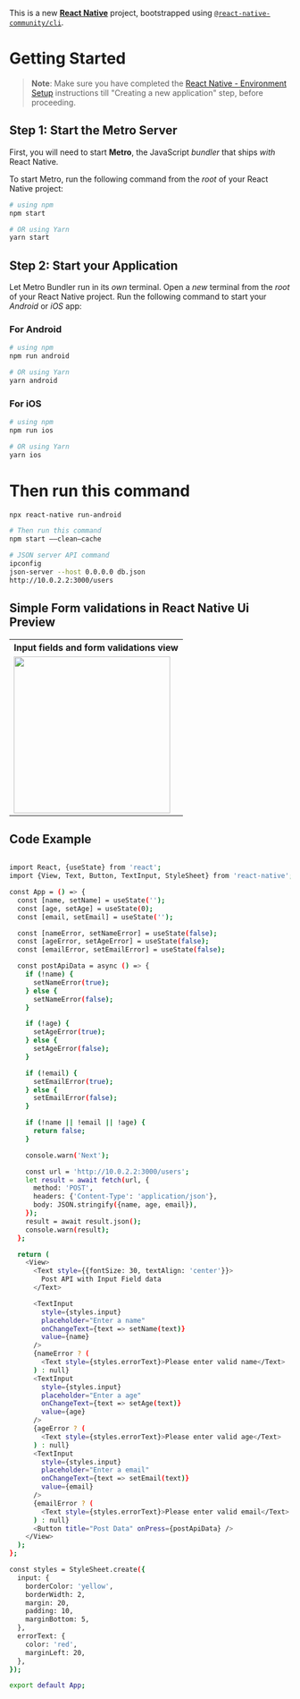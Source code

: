 This is a new [**React Native**](https://reactnative.dev) project, bootstrapped using [`@react-native-community/cli`](https://github.com/react-native-community/cli).

# Getting Started

> **Note**: Make sure you have completed the [React Native - Environment Setup](https://reactnative.dev/docs/environment-setup) instructions till "Creating a new application" step, before proceeding.

## Step 1: Start the Metro Server

First, you will need to start **Metro**, the JavaScript _bundler_ that ships _with_ React Native.

To start Metro, run the following command from the _root_ of your React Native project:

```bash
# using npm
npm start

# OR using Yarn
yarn start
```

## Step 2: Start your Application

Let Metro Bundler run in its _own_ terminal. Open a _new_ terminal from the _root_ of your React Native project. Run the following command to start your _Android_ or _iOS_ app:

### For Android

```bash
# using npm
npm run android

# OR using Yarn
yarn android
```

### For iOS

```bash
# using npm
npm run ios

# OR using Yarn
yarn ios
```



# Then run this command
```bash
npx react-native run-android
```



```bash
# Then run this command
npm start ——clean—cache
```



```bash
# JSON server API command
ipconfig
json-server --host 0.0.0.0 db.json
http://10.0.2.2:3000/users
```


##  Simple Form validations in React Native Ui Preview

<table>
  
  
<tr>                    
   
   <th>Input fields and form validations view</th>

</tr>
  
  
  
  
<tr>
  
<td>

<img src="" width="280"/>

</td>



</table>


## Code Example


```bash

import React, {useState} from 'react';
import {View, Text, Button, TextInput, StyleSheet} from 'react-native';

const App = () => {
  const [name, setName] = useState('');
  const [age, setAge] = useState(0);
  const [email, setEmail] = useState('');

  const [nameError, setNameError] = useState(false);
  const [ageError, setAgeError] = useState(false);
  const [emailError, setEmailError] = useState(false);

  const postApiData = async () => {
    if (!name) {
      setNameError(true);
    } else {
      setNameError(false);
    }

    if (!age) {
      setAgeError(true);
    } else {
      setAgeError(false);
    }

    if (!email) {
      setEmailError(true);
    } else {
      setEmailError(false);
    }

    if (!name || !email || !age) {
      return false;
    }

    console.warn('Next');

    const url = 'http://10.0.2.2:3000/users';
    let result = await fetch(url, {
      method: 'POST',
      headers: {'Content-Type': 'application/json'},
      body: JSON.stringify({name, age, email}),
    });
    result = await result.json();
    console.warn(result);
  };

  return (
    <View>
      <Text style={{fontSize: 30, textAlign: 'center'}}>
        Post API with Input Field data
      </Text>

      <TextInput
        style={styles.input}
        placeholder="Enter a name"
        onChangeText={text => setName(text)}
        value={name}
      />
      {nameError ? (
        <Text style={styles.errorText}>Please enter valid name</Text>
      ) : null}
      <TextInput
        style={styles.input}
        placeholder="Enter a age"
        onChangeText={text => setAge(text)}
        value={age}
      />
      {ageError ? (
        <Text style={styles.errorText}>Please enter valid age</Text>
      ) : null}
      <TextInput
        style={styles.input}
        placeholder="Enter a email"
        onChangeText={text => setEmail(text)}
        value={email}
      />
      {emailError ? (
        <Text style={styles.errorText}>Please enter valid email</Text>
      ) : null}
      <Button title="Post Data" onPress={postApiData} />
    </View>
  );
};

const styles = StyleSheet.create({
  input: {
    borderColor: 'yellow',
    borderWidth: 2,
    margin: 20,
    padding: 10,
    marginBottom: 5,
  },
  errorText: {
    color: 'red',
    marginLeft: 20,
  },
});

export default App;



```

